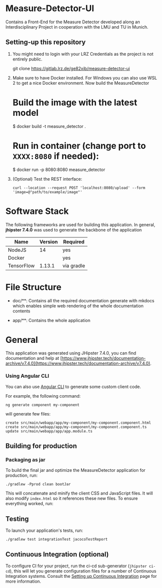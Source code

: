 # Measure-Detector-UI

Contains a Front-End for the Measure Detector developed along an Interdisciplinary Project in cooperation with the LMU and TU in Munich.

## Setting-up this repository
  
1) You might need to login with your LRZ Credentials as the project is not entirely public.


      git clone https://gitlab.lrz.de/ge82xib/measure-detector-ui

2) Make sure to have Docker installed. For Windows you can also use WSL 2 to get a nice Docker environment. Now build the MeasureDetector


      # Build the image with the latest model
      $ docker build -t measure_detector .

      # Run in container (change port to `XXXX:8080` if needed):
      $ docker run -p 8080:8080 measure_detector
   
3) (Optional) Test the REST interface:

       curl --location --request POST 'localhost:8080/upload' --form 'image=@"path/to/example/image"'

# Software Stack

The following frameworks are used for building this application. In general, **jhipster 7.4.0** was used to generate the backbone of the application

| Name  	|   Version 	|   Required	|
|---	|---	|---	|
|  NodeJS 	|  14 	|  yes 	|
|  Docker 	|  	|  yes 	|
|  TensorFlow 	|  1.13.1 	|   via gradle	|

# File Structure

* doc/**: Contains all the required documentation generate with mkdocs which enables simple web rendering of the whole documentation contents
  
* app/**: Contains the whole application

# General 

This application was generated using JHipster 7.4.0, you can find documentation and help at [https://www.jhipster.tech/documentation-archive/v7.4.0](https://www.jhipster.tech/documentation-archive/v7.4.0).

### Using Angular CLI

You can also use [Angular CLI][] to generate some custom client code.

For example, the following command:

```
ng generate component my-component
```

will generate few files:

```
create src/main/webapp/app/my-component/my-component.component.html
create src/main/webapp/app/my-component/my-component.component.ts
update src/main/webapp/app/app.module.ts
```

## Building for production

### Packaging as jar

To build the final jar and optimize the MeasureDetector application for production, run:

```
./gradlew -Pprod clean bootJar
```

This will concatenate and minify the client CSS and JavaScript files. It will also modify `index.html` so it references these new files.
To ensure everything worked, run:

## Testing

To launch your application's tests, run:

```
./gradlew test integrationTest jacocoTestReport
```


## Continuous Integration (optional)

To configure CI for your project, run the ci-cd sub-generator (`jhipster ci-cd`), this will let you generate configuration files for a number of Continuous Integration systems. Consult the [Setting up Continuous Integration][] page for more information.

[jhipster homepage and latest documentation]: https://www.jhipster.tech
[jhipster 7.4.0 archive]: https://www.jhipster.tech/documentation-archive/v7.4.0
[using jhipster in development]: https://www.jhipster.tech/documentation-archive/v7.4.0/development/
[using docker and docker-compose]: https://www.jhipster.tech/documentation-archive/v7.4.0/docker-compose
[using jhipster in production]: https://www.jhipster.tech/documentation-archive/v7.4.0/production/
[running tests page]: https://www.jhipster.tech/documentation-archive/v7.4.0/running-tests/
[code quality page]: https://www.jhipster.tech/documentation-archive/v7.4.0/code-quality/
[setting up continuous integration]: https://www.jhipster.tech/documentation-archive/v7.4.0/setting-up-ci/
[node.js]: https://nodejs.org/
[npm]: https://www.npmjs.com/
[webpack]: https://webpack.github.io/
[browsersync]: https://www.browsersync.io/
[jest]: https://facebook.github.io/jest/
[leaflet]: https://leafletjs.com/
[definitelytyped]: https://definitelytyped.org/
[angular cli]: https://cli.angular.io/